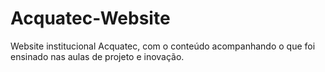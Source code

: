 # Acquatec-Website
Website institucional Acquatec, com o conteúdo acompanhando o que foi ensinado nas aulas de projeto e inovação. 
